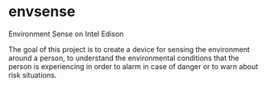 # envsense
Environment Sense on Intel Edison

The goal of this project is to create a device for sensing the environment around a person, to understand the environmental conditions that the person is experiencing in order to alarm in case of danger or to warn about risk situations.

